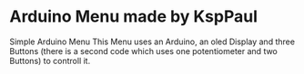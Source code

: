 # Arduino Menu made by KspPaul
Simple Arduino Menu 
This Menu uses an Arduino, an oled Display and three Buttons (there is a second code which uses one potentiometer and two Buttons) to controll it.




  
